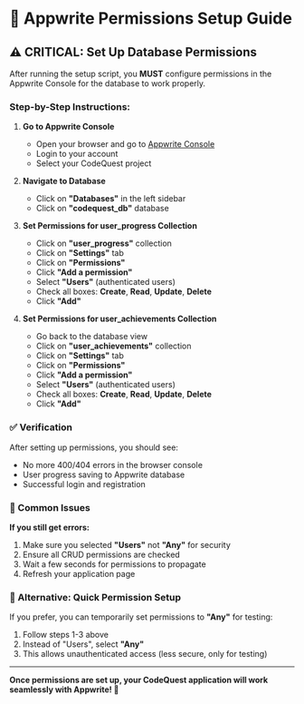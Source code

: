 # 🔐 Appwrite Permissions Setup Guide

## ⚠️ CRITICAL: Set Up Database Permissions

After running the setup script, you **MUST** configure permissions in the Appwrite Console for the database to work properly.

### Step-by-Step Instructions:

1. **Go to Appwrite Console**

   - Open your browser and go to [Appwrite Console](https://cloud.appwrite.io)
   - Login to your account
   - Select your CodeQuest project

2. **Navigate to Database**

   - Click on **"Databases"** in the left sidebar
   - Click on **"codequest_db"** database

3. **Set Permissions for user_progress Collection**

   - Click on **"user_progress"** collection
   - Click on **"Settings"** tab
   - Click on **"Permissions"**
   - Click **"Add a permission"**
   - Select **"Users"** (authenticated users)
   - Check all boxes: **Create**, **Read**, **Update**, **Delete**
   - Click **"Add"**

4. **Set Permissions for user_achievements Collection**
   - Go back to the database view
   - Click on **"user_achievements"** collection
   - Click on **"Settings"** tab
   - Click on **"Permissions"**
   - Click **"Add a permission"**
   - Select **"Users"** (authenticated users)
   - Check all boxes: **Create**, **Read**, **Update**, **Delete**
   - Click **"Add"**

### ✅ Verification

After setting up permissions, you should see:

- No more 400/404 errors in the browser console
- User progress saving to Appwrite database
- Successful login and registration

### 🚨 Common Issues

**If you still get errors:**

1. Make sure you selected **"Users"** not **"Any"** for security
2. Ensure all CRUD permissions are checked
3. Wait a few seconds for permissions to propagate
4. Refresh your application page

### 🔧 Alternative: Quick Permission Setup

If you prefer, you can temporarily set permissions to **"Any"** for testing:

1. Follow steps 1-3 above
2. Instead of "Users", select **"Any"**
3. This allows unauthenticated access (less secure, only for testing)

---

**Once permissions are set up, your CodeQuest application will work seamlessly with Appwrite! 🎉**
